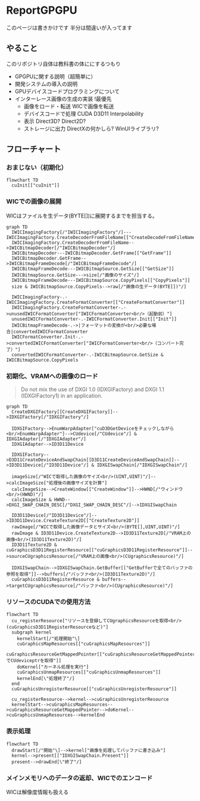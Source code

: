 # ReportGPGPU

このページは書きかけです
半分は間違いが入ってます

## やること

このリポジトリ自体は教科書の体ににするつもり

+ GPGPUに関する説明（超簡単に）
+ 開発システムの導入の説明
+ GPUデバイスコードプログラミングについて
+ インターレース画像の生成の実装 !最優先
  + 画像をロード・転送
  WICで画像を転送
  + デバイスコードで処理
  CUDA D3D11 Interpolability
  + 表示
  Direct3D? Direct2D?
  + ストレージに出力
  DirectXの何かしら?
  WinUIライブラリ?
  
## フローチャート

### おまじない（初期化）

```mermaid
flowchart TD
  cuInit[["cuInit"]]
```

### WICでの画像の展開

WICはファイルを生データ(BYTE\[\])に展開するまでを担当する。

```mermaid
graph TD
  IWICImagingFactory[/"IWICImagingFactory"/]---IWICImagingFactory.CreateDecoderFromFileName[["CreateDecodeFromFileName"]]
  IWICImagingFactory.CreateDecoderFromFileName-->IWICBitmapDecoder[/"IWICBitmapDecoder"/]
  IWICBitmapDecoder---IWICBitmapDecoder.GetFrame[["GetFrame"]]
  IWICBitmapDecoder.GetFrame-->IWICBitmapFrameDecode[/"IWICBitmapFrameDecode"/]
  IWICBitmapFrameDecode---IWICBitmapSource.GetSize[["GetSize"]]
  IWICBitmapSource.GetSize--->size[/"画像のサイズ"/]
  IWICBitmapFrameDecode---IWICBitmapSource.CopyPixels[["CopyPixels"]]
  size & IWICBitmapSource.CopyPixels-->raw[/"画像の生データ(BYTE[])"/]
  
  IWICImagingFactory-.-IWICImagingFactory.CreateFormatConverter[["CreateFormatConverter"]]
  IWICImagingFactory.CreateFormatConverter-.->unusedIWICFormatConverter["IWICFormatConverter<br/>（起動前）"]
  unusedIWICFormatConverter-.-IWICFormatConverter.Init[["Init"]]
  IWICBitmapFrameDecode-.->|フォーマットの変換が<br/>必要な場合|convertedIWICFormatConverter
  IWICFormatConverter.Init-.->convertedIWICFormatConverter["IWICFormatConverter<br/>（コンバート完了）"]
  convertedIWICFormatConverter-.-IWICBitmapSource.GetSize & IWICBitmapSource.CopyPixels
```

### 初期化、VRAMへの画像のロード

> Do not mix the use of DXGI 1.0 (IDXGIFactory) and DXGI 1.1 (IDXGIFactory1) in an application.

```mermaid
graph TD
  CreateDXGIFactory[[CreateDXGIFactory]]-->IDXGIFactory[/"IDXGIFactory"/]
  
  IDXGIFactory-->EnumWarpAdapter["cuD3DGetDeviceをチェックしながら<br/>EnumWarpAdapter"]-->CUdevice[/"CUdevice"/] & IDXGIAdapter[/"IDXGIAdapter"/]
  IDXGIAdapter-->ID3D11Device
  
  IDXGIFactory-->D3D11CreateDeviceAndSwapChain[[D3D11CreateDeviceAndSwapChain]]-->ID3D11Device[/"ID3D11Device"/] & IDXGISwapChain[/"IDXGISwapChain"/]
  
  imageSize[/"WICで取得した画像のサイズ<br/>(UINT,UINT)"/]-->calcImageSize["処理後の画像サイズを計算"]
  calcImageSize-->CreateWindow[["CreateWindow"]]-->HWND[/"ウィンドウ<br/>(HWND)"/]
  calcImageSize & HWND-->DXGI_SWAP_CHAIN_DESC[/"DXGI_SWAP_CHAIN_DESC"/]-->IDXGISwapChain
  
  ID3D11Device[/"ID3D11Device"/]-->ID3D11Device.CreateTexture2D[["CreateTexture2D"]]
  rawImage[/"WICで取得した画像データとサイズ<br/>(BYTE[],UINT,UINT)"/]
  rawImage & ID3D11Device.CreateTexture2D-->ID3D11Texture2D[/"VRAM上の画像<br/>(ID3D11Texture2D)"/]
  ID3D11Texture2D & cuGraphicsD3D11RegisterResource[["cuGraphicsD3D11RegisterResource"]]-->sourceCUgraphicsResource[/"VRAM上の画像<br/>(CUgraphicsResource)"/]
  
  IDXGISwapChain-->IDXGISwapChain.GetBuffer[["GetBufferで全てのバッファの参照を取得"]]-->buffers[/"バッファ<br/>(ID3D11Texture2D)"/]
  cuGraphicsD3D11RegisterResource & buffers-->targetCUgraphicsResource[/"バッファ<br/>(CUgraphicsResource)"/]
```

### リソースのCUDAでの使用方法

```mermaid
flowchart TD
  cu_registerResource["リソースを登録してCUgraphicsResourceを取得<br/>(cuGraphicsD3D11RegisterResourceなど)"]
  subgraph kernel
    kernelStart[/"処理開始"\]
    cuGraphicsMapResources[["cuGraphicsMapResources"]]
    cuGraphicsResourceGetMappedPointer[["cuGraphicsResourceGetMappedPointerでCUdeviceptrを取得"]]
    doKernel["カーネル処理を実行"]
    cuGraphicsUnmapResources[["cuGraphicsUnmapResources"]]
    kernelEnd[\"処理終了"/]
  end
  cuGraphicsUnregisterResource[["cuGraphicsUnregisterResource"]]
  
  cu_registerResource-->kernel-->cuGraphicsUnregisterResource
  kernelStart-->cuGraphicsMapResources-->cuGraphicsResourceGetMappedPointer-->doKernel-->cuGraphicsUnmapResources-->kernelEnd
```

### 表示処理

```mermaid
flowchart TD
  drawStart[/"開始"\]-->kernel["画像を処理してバッファに書き込み"]
  kernel-->present[["IDXGISwapChain.Present"]]
  present-->drawEnd[\"終了"/]
```

### メインメモリへのデータの返却、WICでのエンコード

WICは解像度情報も扱える

